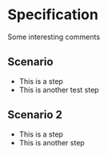 
# Specification
Some interesting comments

## Scenario
* This is a step
* This is another test step

## Scenario 2
* This is a step
* This is another step
